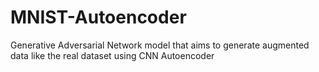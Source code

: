 # MNIST-Autoencoder
Generative Adversarial Network model that aims to generate augmented data like the real dataset using CNN Autoencoder
